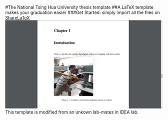 #The National Tsing Hua University thesis template
##A LaTeX template makes your graduation easier
###Get Started: simply import all the files on [ShareLaTeX](https://www.sharelatex.com/)
![image](/screen_shot.png)
This template is modified from an unkown lab-mates in IDEA lab.

